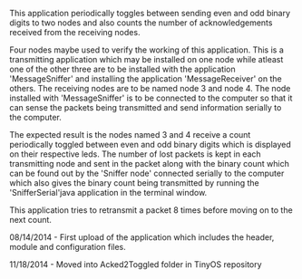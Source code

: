 This application periodically toggles between sending even and odd binary digits to two nodes and also counts the number of acknowledgements received from the receiving nodes.

Four nodes maybe used to verify the working of this application. This is a transmitting application which may be installed on one node while atleast one of the other three are to be installed with the application 'MessageSniffer' and installing the application 'MessageReceiver' on the others. The receiving nodes are to be named node 3 and node 4. The node installed with 'MessageSniffer' is to be connected to the computer so that it can sense the packets being transmitted and send information serially to the computer.

The expected result is the nodes named 3 and 4 receive a count periodically toggled between even and odd binary digits which is displayed on their respective leds. The number of lost packets is kept in each transmitting node and sent in the packet along with the binary count which can be found out by the 'Sniffer node' connected serially to the computer which also gives the binary count being transmitted by running the 'SnifferSerial'java application in the terminal window.

This application tries to retransmit a packet 8 times before moving on to the next count.

08/14/2014 - First upload of the application which includes the header, module and configuration files.

11/18/2014 - Moved into Acked2Toggled folder in TinyOS repository
